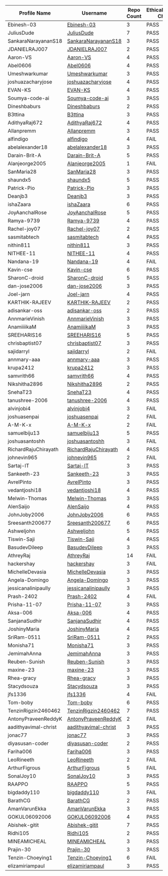 | Profile Name | Username | Repo Count | EthicalHackingNotes-Christ Check |
|---|---|---|---|
| Ebinesh-03 | [Ebinesh-03](https://github.com/Ebinesh-03) | 3 | PASS |
| JuliusDude | [JuliusDude](https://github.com/JuliusDude) | 7 | PASS |
| SankaraNarayananS18 | [SankaraNarayananS18](https://github.com/SankaraNarayananS18) | 3 | PASS |
| JDANIELRAJ007 | [JDANIELRAJ007](https://github.com/JDANIELRAJ007) | 2 | PASS |
| Aaron-VS | [Aaron-VS](https://github.com/Aaron-VS) | 4 | PASS |
| Abel0606 | [Abel0606](https://github.com/Abel0606) | 4 | PASS |
| Umeshwarkumar | [Umeshwarkumar](https://github.com/Umeshwarkumar) | 3 | PASS |
| joshuazacharyjose | [joshuazacharyjose](https://github.com/joshuazacharyjose) | 4 | PASS |
| EVAN-KS | [EVAN-KS](https://github.com/EVAN-KS) | 4 | PASS |
| Soumya-code-ai | [Soumya-code-ai](https://github.com/Soumya-code-ai) | 3 | PASS |
| Dineshbaburs | [Dineshbaburs](https://github.com/Dineshbaburs) | 2 | PASS |
| B3ttina | [B3ttina](https://github.com/B3ttina) | 3 | PASS |
| AdithyaRaj672 | [AdithyaRaj672](https://github.com/AdithyaRaj672) | 4 | PASS |
| Allanpremm | [Allanpremm](https://github.com/Allanpremm) | 3 | PASS |
| alfindigo | [alfindigo](https://github.com/alfindigo) | 4 | FAIL |
| abelalexander18 | [abelalexander18](https://github.com/abelalexander18) | 3 | PASS |
| Darain-Brit-A | [Darain-Brit-A](https://github.com/Darain-Brit-A) | 5 | PASS |
| Alanjeorge2005 | [Alanjeorge2005](https://github.com/Alanjeorge2005) | 1 | FAIL |
| SanMaria28 | [SanMaria28](https://github.com/SanMaria28) | 3 | PASS |
| shaundx5 | [shaundx5](https://github.com/shaundx5) | 5 | PASS |
| Patrick-Pio | [Patrick-Pio](https://github.com/Patrick-Pio) | 3 | PASS |
| Deanjb3 | [Deanjb3](https://github.com/Deanjb3) | 3 | PASS |
| ishaZaara | [ishaZaara](https://github.com/ishaZaara) | 6 | PASS |
| JoyAanchalRose | [JoyAanchalRose](https://github.com/JoyAanchalRose) | 5 | PASS |
| Ramya-9739 | [Ramya-9739](https://github.com/Ramya-9739) | 4 | PASS |
| Rachel-joy07 | [Rachel-joy07](https://github.com/Rachel-joy07) | 2 | PASS |
| sasmitabtech | [sasmitabtech](https://github.com/sasmitabtech) | 4 | PASS |
| nithin811 | [nithin811](https://github.com/nithin811) | 3 | PASS |
| NITHEE-11 | [NITHEE-11](https://github.com/NITHEE-11) | 4 | PASS |
| Nandana-19 | [Nandana-19](https://github.com/Nandana-19) | 4 | FAIL |
| Kavin-cse | [Kavin-cse](https://github.com/Kavin-cse) | 6 | PASS |
| SharonC-droid | [SharonC-droid](https://github.com/SharonC-droid) | 5 | PASS |
| dan-jose2006 | [dan-jose2006](https://github.com/dan-jose2006) | 3 | PASS |
| Joel-jarn | [Joel-jarn](https://github.com/Joel-jarn) | 4 | PASS |
| KARTHIK-RAJEEV | [KARTHIK-RAJEEV](https://github.com/KARTHIK-RAJEEV) | 2 | PASS |
| adisankar-oss | [adisankar-oss](https://github.com/adisankar-oss) | 2 | PASS |
| AnnmarieVinish | [AnnmarieVinish](https://github.com/AnnmarieVinish) | 3 | PASS |
| AnamiiiikaM | [AnamiiiikaM](https://github.com/AnamiiiikaM) | 3 | PASS |
| SREEHARIS16 | [SREEHARIS16](https://github.com/SREEHARIS16) | 5 | PASS |
| chrisbaptist07 | [chrisbaptist07](https://github.com/chrisbaptist07) | 3 | PASS |
| sajidarryl | [sajidarryl](https://github.com/sajidarryl) | 2 | FAIL |
| annmary-aaa | [annmary-aaa](https://github.com/annmary-aaa) | 3 | PASS |
| krupa2412 | [krupa2412](https://github.com/krupa2412) | 3 | PASS |
| samvrith66 | [samvrith66](https://github.com/samvrith66) | 4 | PASS |
| Nikshitha2896 | [Nikshitha2896](https://github.com/Nikshitha2896) | 2 | PASS |
| SnehaT23 | [SnehaT23](https://github.com/SnehaT23) | 4 | PASS |
| tanushree-2006 | [tanushree-2006](https://github.com/tanushree-2006) | 4 | PASS |
| alvinjobi4 | [alvinjobi4](https://github.com/alvinjobi4) | 3 | FAIL |
| joshuasenpai | [joshuasenpai](https://github.com/joshuasenpai) | 2 | FAIL |
| A-M-K-x | [A-M-K-x](https://github.com/A-M-K-x) | 2 | FAIL |
| samuelbiju13 | [samuelbiju13](https://github.com/samuelbiju13) | 5 | PASS |
| joshuasantoshh | [joshuasantoshh](https://github.com/joshuasantoshh) | 3 | FAIL |
| RichardRajuChirayath | [RichardRajuChirayath](https://github.com/RichardRajuChirayath) | 4 | PASS |
| johnevin965 | [johnevin965](https://github.com/johnevin965) | 2 | FAIL |
| Sartaj-IT | [Sartaj-IT](https://github.com/Sartaj-IT) | 3 | PASS |
| Sankeeth-23 | [Sankeeth-23](https://github.com/Sankeeth-23) | 3 | PASS |
| AvrelPinto | [AvrelPinto](https://github.com/AvrelPinto) | 3 | PASS |
| vedantjoshi18 | [vedantjoshi18](https://github.com/vedantjoshi18) | 4 | PASS |
| Melwin-Thomas | [Melwin-Thomas](https://github.com/Melwin-Thomas) | 3 | PASS |
| AlenSaijo | [AlenSaijo](https://github.com/AlenSaijo) | 4 | PASS |
| JohnJoby2006 | [JohnJoby2006](https://github.com/JohnJoby2006) | 6 | PASS |
| Sreesanth200677 | [Sreesanth200677](https://github.com/Sreesanth200677) | 6 | PASS |
| Ashweljohn | [Ashweljohn](https://github.com/Ashweljohn) | 5 | PASS |
| Tiswin-Saji | [Tiswin-Saji](https://github.com/Tiswin-Saji) | 4 | PASS |
| BasudevDileep | [BasudevDileep](https://github.com/BasudevDileep) | 3 | PASS |
| AthreyRaj | [AthreyRaj](https://github.com/AthreyRaj) | 14 | FAIL |
| hackershay | [hackershay](https://github.com/hackershay) | 3 | FAIL |
| MichelleDevasia | [MichelleDevasia](https://github.com/MichelleDevasia) | 3 | PASS |
| Angela-Domingo | [Angela-Domingo](https://github.com/Angela-Domingo) | 3 | PASS |
| jessicanalinipaully | [jessicanalinipaully](https://github.com/jessicanalinipaully) | 3 | PASS |
| Prash-2402 | [Prash-2402](https://github.com/Prash-2402) | 4 | FAIL |
| Prisha-11-07 | [Prisha-11-07](https://github.com/Prisha-11-07) | 3 | PASS |
| Aksa-006 | [Aksa-006](https://github.com/Aksa-006) | 4 | PASS |
| SanjanaSudhir | [SanjanaSudhir](https://github.com/SanjanaSudhir) | 4 | PASS |
| JoshinyMaria | [JoshinyMaria](https://github.com/JoshinyMaria) | 4 | PASS |
| SriRam-0511 | [SriRam-0511](https://github.com/SriRam-0511) | 2 | PASS |
| Monisha71 | [Monisha71](https://github.com/Monisha71) | 3 | PASS |
| JemimahAnna | [JemimahAnna](https://github.com/JemimahAnna) | 3 | PASS |
| Reuben-Sunish | [Reuben-Sunish](https://github.com/Reuben-Sunish) | 3 | PASS |
| maxine-23 | [maxine-23](https://github.com/maxine-23) | 3 | PASS |
| Rhea-gracy | [Rhea-gracy](https://github.com/Rhea-gracy) | 3 | PASS |
| Stacydsouza | [Stacydsouza](https://github.com/Stacydsouza) | 3 | PASS |
| jfs1336 | [jfs1336](https://github.com/jfs1336) | 4 | FAIL |
| Tom-boby | [Tom-boby](https://github.com/Tom-boby) | 6 | PASS |
| TenzinRigzin2460462 | [TenzinRigzin2460462](https://github.com/TenzinRigzin2460462) | 7 | PASS |
| AntonyPraveenReddyK | [AntonyPraveenReddyK](https://github.com/AntonyPraveenReddyK) | 2 | FAIL |
| aadithyavimal-christ | [aadithyavimal-christ](https://github.com/aadithyavimal-christ) | 3 | PASS |
| jonac77 | [jonac77](https://github.com/jonac77) | 3 | PASS |
| diyasusan-coder | [diyasusan-coder](https://github.com/diyasusan-coder) | 2 | PASS |
| Fariha006 | [Fariha006](https://github.com/Fariha006) | 3 | PASS |
| LeoRineeth | [LeoRineeth](https://github.com/LeoRineeth) | 2 | FAIL |
| ArthurFigrous | [ArthurFigrous](https://github.com/ArthurFigrous) | 5 | FAIL |
| SonalJoy10 | [SonalJoy10](https://github.com/SonalJoy10) | 3 | PASS |
| RAAPPO | [RAAPPO](https://github.com/RAAPPO) | 5 | PASS |
| bigdaddy110 | [bigdaddy110](https://github.com/bigdaddy110) | 3 | FAIL |
| BarathCG | [BarathCG](https://github.com/BarathCG) | 2 | PASS |
| AmanVarunEkka | [AmanVarunEkka](https://github.com/AmanVarunEkka) | 3 | PASS |
| GOKUL06092006 | [GOKUL06092006](https://github.com/GOKUL06092006) | 4 | PASS |
| Abishek-gitit | [Abishek-gitit](https://github.com/Abishek-gitit) | 7 | PASS |
| Ridhi105 | [Ridhi105](https://github.com/Ridhi105) | 2 | PASS |
| MINEAMICHEAL | [MINEAMICHEAL](https://github.com/MINEAMICHEAL) | 3 | PASS |
| Prajin-30 | [Prajin-30](https://github.com/Prajin-30) | 3 | PASS |
| Tenzin-Choeying1 | [Tenzin-Choeying1](https://github.com/Tenzin-Choeying1) | 6 | FAIL |
| elizamiriampaul | [elizamiriampaul](https://github.com/elizamiriampaul) | 3 | PASS |
